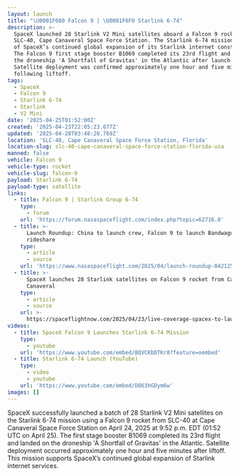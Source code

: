 ```yaml
---
layout: launch
title: "\U0001F680 Falcon 9 | \U0001F6F0 Starlink 6-74"
description: >-
  SpaceX launched 28 Starlink V2 Mini satellites aboard a Falcon 9 rocket from
  SLC-40, Cape Canaveral Space Force Station. The Starlink 6-74 mission is part
  of SpaceX’s continued global expansion of its Starlink internet constellation.
  The Falcon 9 first stage booster B1069 completed its 23rd flight and landed on
  the droneship 'A Shortfall of Gravitas' in the Atlantic after launch.
  Satellite deployment was confirmed approximately one hour and five minutes
  following liftoff.
tags:
  - SpaceX
  - Falcon 9
  - Starlink 6-74
  - Starlink
  - V2 Mini
date: '2025-04-25T01:52:00Z'
created: '2025-04-23T22:05:23.077Z'
updated: '2025-04-28T03:48:20.769Z'
location: 'SLC-40, Cape Canaveral Space Force Station, Florida'
location-slug: slc-40-cape-canaveral-space-force-station-florida-usa
manned: false
vehicle: Falcon 9
vehicle-type: rocket
vehicle-slug: falcon-9
payload: Starlink 6-74
payload-type: satellite
links:
  - title: Falcon 9 | Starlink Group 6-74
    type:
      - forum
    url: 'https://forum.nasaspaceflight.com/index.php?topic=62716.0'
  - title: >-
      Launch Roundup: China to launch crew, Falcon 9 to launch Bandwagon
      rideshare
    type:
      - article
      - source
    url: 'https://www.nasaspaceflight.com/2025/04/launch-roundup-042125/'
  - title: >-
      SpaceX launches 28 Starlink satellites on Falcon 9 rocket from Cape
      Canaveral
    type:
      - article
      - source
    url: >-
      https://spaceflightnow.com/2025/04/23/live-coverage-spacex-to-launch-28-starlink-satellites-on-falcon-9-rocket-from-cape-canaveral-2/
videos:
  - title: SpaceX Falcon 9 Launches Starlink 6-74 Mission
    type:
      - youtube
    url: 'https://www.youtube.com/embed/BQVCKbDTKr8?feature=oembed'
  - title: Starlink 6-74 Launch (YouTube)
    type:
      - video
      - youtube
    url: 'https://www.youtube.com/embed/D863hGDym6w'
images: []
---
```

SpaceX successfully launched a batch of 28 Starlink V2 Mini satellites on the Starlink 6-74 mission using a Falcon 9 rocket from SLC-40 at Cape Canaveral Space Force Station on April 24, 2025 at 9:52 p.m. EDT (01:52 UTC on April 25). The first stage booster B1069 completed its 23rd flight and landed on the droneship 'A Shortfall of Gravitas' in the Atlantic. Satellite deployment occurred approximately one hour and five minutes after liftoff. This mission supports SpaceX’s continued global expansion of Starlink internet services.
